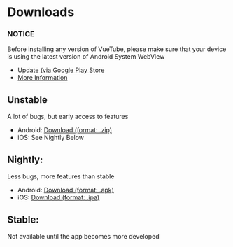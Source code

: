# Downloads

### NOTICE
Before installing any version of VueTube, please make sure that your device is using the latest version of Android System WebView
- [Update (via Google Play Store](https://play.google.com/store/apps/details?id=com.google.android.webview)
- [More Information](/install/android-system-webview)

## Unstable
A lot of bugs, but early access to features
- Android: [Download (format: .zip)](https://nightly.link/Frontesque/VueTube/workflows/ci/main/android.zip)
- iOS: See Nightly Below

## Nightly:
Less bugs, more features than stable
- Android: [Download (format: .apk)](https://cdn.discordapp.com/attachments/946910031562027029/956574620952199268/VueTube-Nightly-March-23-2022.apk)
- iOS: [Download (format: .ipa)](https://cdn.discordapp.com/attachments/949908267855921163/952964142841626705/VueTube.ipa)

## Stable:
Not available until the app becomes more developed

<!-- <NextSteps>
  <Step href="/guide/nightly-install.html" title="Install Nightly Builds" description="Learn how to quickly install VueTube."/>
  <Step href="/guide/unstable-install.html" title="Install Unstable Builds" description="Learn how to quickly install VueTube."/>
</NextSteps> -->
